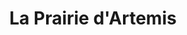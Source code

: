 ---
title: "La Prairie d'Artemis"
url: /saint-martin-de-seignanx/la-prairie-dartemis/
shop: Hofladen
---